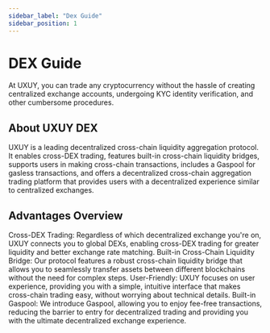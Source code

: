 ```yaml
---
sidebar_label: "Dex Guide"
sidebar_position: 1
---
```


# DEX Guide

At UXUY, you can trade any cryptocurrency without the hassle of creating centralized exchange accounts, undergoing KYC identity verification, and other cumbersome procedures.

## About UXUY DEX

UXUY is a leading decentralized cross-chain liquidity aggregation protocol. It enables cross-DEX trading, features built-in cross-chain liquidity bridges, supports users in making cross-chain transactions, includes a Gaspool for gasless transactions, and offers a decentralized cross-chain aggregation trading platform that provides users with a decentralized experience similar to centralized exchanges.

## Advantages Overview

Cross-DEX Trading: Regardless of which decentralized exchange you're on, UXUY connects you to global DEXs, enabling cross-DEX trading for greater liquidity and better exchange rate matching.
Built-in Cross-Chain Liquidity Bridge: Our protocol features a robust cross-chain liquidity bridge that allows you to seamlessly transfer assets between different blockchains without the need for complex steps.
User-Friendly: UXUY focuses on user experience, providing you with a simple, intuitive interface that makes cross-chain trading easy, without worrying about technical details.
Built-in Gaspool: We introduce Gaspool, allowing you to enjoy fee-free transactions, reducing the barrier to entry for decentralized trading and providing you with the ultimate decentralized exchange experience.
